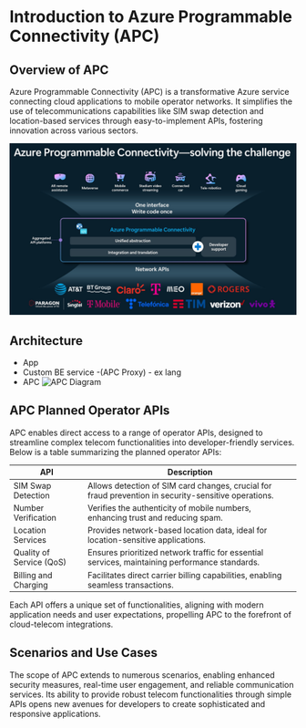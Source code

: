 # Introduction to Azure Programmable Connectivity (APC)

## Overview of APC

Azure Programmable Connectivity (APC) is a transformative Azure service connecting cloud applications to mobile operator networks. It simplifies the use of telecommunications capabilities like SIM swap detection and location-based services through easy-to-implement APIs, fostering innovation across various sectors.

![APC Diagram](imgs/apc-diagram.jpg)

## Architecture
- App
- Custom BE service -(APC Proxy) - ex lang
- APC 
![APC Diagram](imgs/apc-arch-diagram.jpg)

## APC Planned Operator APIs

APC enables direct access to a range of operator APIs, designed to streamline complex telecom functionalities into developer-friendly services. Below is a table summarizing the planned operator APIs:

| API                 | Description                                                                                   |
|---------------------|-----------------------------------------------------------------------------------------------|
| SIM Swap Detection  | Allows detection of SIM card changes, crucial for fraud prevention in security-sensitive operations. |
| Number Verification | Verifies the authenticity of mobile numbers, enhancing trust and reducing spam.                |
| Location Services   | Provides network-based location data, ideal for location-sensitive applications.              |
| Quality of Service (QoS) | Ensures prioritized network traffic for essential services, maintaining performance standards. |
| Billing and Charging | Facilitates direct carrier billing capabilities, enabling seamless transactions.              |

Each API offers a unique set of functionalities, aligning with modern application needs and user expectations, propelling APC to the forefront of cloud-telecom integrations.

## Scenarios and Use Cases

The scope of APC extends to numerous scenarios, enabling enhanced security measures, real-time user engagement, and reliable communication services. Its ability to provide robust telecom functionalities through simple APIs opens new avenues for developers to create sophisticated and responsive applications.

